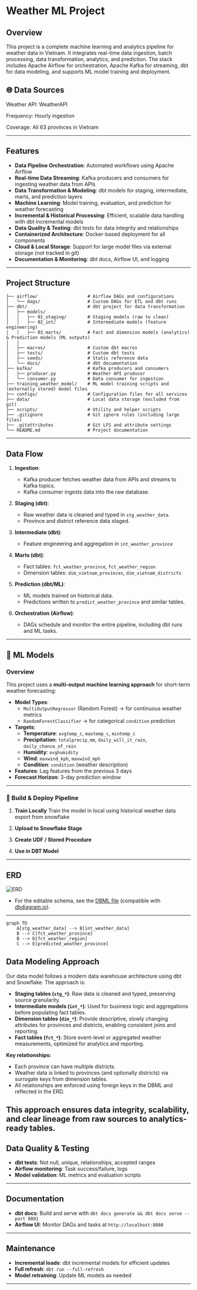 # Weather ML Project

## Overview
This project is a complete machine learning and analytics pipeline for weather data in Vietnam. It integrates real-time data ingestion, batch processing, data transformation, analytics, and prediction. The stack includes Apache Airflow for orchestration, Apache Kafka for streaming, dbt for data modeling, and supports ML model training and deployment.

## 🌐 Data Sources

Weather API: WeatherAPI

Frequency: Hourly ingestion

Coverage: All 63 provinces in Vietnam

---

## Features

- **Data Pipeline Orchestration**: Automated workflows using Apache Airflow
- **Real-time Data Streaming**: Kafka producers and consumers for ingesting weather data from APIs
- **Data Transformation & Modeling**: dbt models for staging, intermediate, marts, and prediction layers
- **Machine Learning**: Model training, evaluation, and prediction for weather forecasting
- **Incremental & Historical Processing**: Efficient, scalable data handling with dbt incremental models
- **Data Quality & Testing**: dbt tests for data integrity and relationships
- **Containerized Architecture**: Docker-based deployment for all components
- **Cloud & Local Storage**: Support for large model files via external storage (not tracked in git)
- **Documentation & Monitoring**: dbt docs, Airflow UI, and logging

---

## Project Structure

```
├── airflow/                   # Airflow DAGs and configurations
│   └── dags/                  # Custom DAGs for ETL and dbt runs
├── dbt/                       # dbt project for data transformation
│   ├── models/
│   │   ├── 01_staging/        # Staging models (raw to clean)
│   │   ├── 02_int/            # Intermediate models (feature engineering)
│   │   ├── 03_marts/          # Fact and dimension models (analytics) & Prediction models (ML outputs)
│   │
│   ├── macros/                # Custom dbt macros
│   ├── tests/                 # Custom dbt tests
│   ├── seeds/                 # Static reference data
│   └── docs/                  # dbt documentation
├── kafka/                     # Kafka producers and consumers
│   ├── producer.py            # Weather API producer
│   └── consumer.py            # Data consumer for ingestion
├── training_weather_model/    # ML model training scripts and (externally stored) model files
├── configs/                   # Configuration files for all services
├── data/                      # Local data storage (excluded from git)
├── scripts/                   # Utility and helper scripts
├── .gitignore                 # Git ignore rules (including large files)
├── .gitattributes             # Git LFS and attribute settings
└── README.md                  # Project documentation
```

---

## Data Flow

1. **Ingestion**:
   - Kafka producer fetches weather data from APIs and streams to Kafka topics.
   - Kafka consumer ingests data into the raw database.

2. **Staging (dbt)**:
   - Raw weather data is cleaned and typed in `stg_weather_data`.
   - Province and district reference data staged.

3. **Intermediate (dbt)**:
   - Feature engineering and aggregation in `int_weather_province`

4. **Marts (dbt)**:
   - Fact tables: `fct_weather_province`, `fct_weather_region`
   - Dimension tables: `dim_vietnam_provinces`, `dim_vietnam_districts`

5. **Prediction (dbt/ML)**:
   - ML models trained on historical data.
   - Predictions written to `predict_weather_province` and similar tables.

6. **Orchestration (Airflow)**:
   - DAGs schedule and monitor the entire pipeline, including dbt runs and ML tasks.

---


## 🤖 ML Models

### Overview

This project uses a **multi-output machine learning approach** for short-term weather forecasting:

- **Model Types**:
  - `MultiOutputRegressor` (Random Forest) → for continuous weather metrics
  - `RandomForestClassifier` → for categorical `condition` prediction
- **Targets**:
  - **Temperature**: `avgtemp_c`, `maxtemp_c`, `mintemp_c`
  - **Precipitation**: `totalprecip_mm`, `daily_will_it_rain`, `daily_chance_of_rain`
  - **Humidity**: `avghumidity`
  - **Wind**: `maxwind_kph`, `maxwind_mph`
  - **Condition**: `condition` (weather description)
- **Features**: Lag features from the previous 3 days
- **Forecast Horizon**: 3-day prediction window

---

### 🔁 Build & Deploy Pipeline

1. **Train Locally**
   Train the model in local using historical weather data export from snowflake

2. **Upload to Snowflake Stage**

3. **Create UDF / Stored Procedure**

4. **Use in DBT Model**

---

## ERD

![ERD](docs/diagram.png)

- For the editable schema, see the [DBML file](docs/erd.dbml) (compatible with [dbdiagram.io](https://dbdiagram.io)).

---


```mermaid
graph TD
    A[stg_weather_data] --> B[int_weather_data]
    B --> C[fct_weather_province]
    B --> D[fct_weather_region]
    C --> E[predicted_weather_province]
```
## Data Modeling Approach

Our data model follows a modern data warehouse architecture using dbt and Snowflake. The approach is:

- **Staging tables (`stg_*`)**: Raw data is cleaned and typed, preserving source granularity.
- **Intermediate models (`int_*`)**: Used for business logic and aggregations before populating fact tables.
- **Dimension tables (`dim_*`)**: Provide descriptive, slowly changing attributes for provinces and districts, enabling consistent joins and reporting.
- **Fact tables (`fct_*`)**: Store event-level or aggregated weather measurements, optimized for analytics and reporting.

**Key relationships:**
- Each province can have multiple districts.
- Weather data is linked to provinces (and optionally districts) via surrogate keys from dimension tables.
- All relationships are enforced using foreign keys in the DBML and reflected in the ERD.

This approach ensures data integrity, scalability, and clear lineage from raw sources to analytics-ready tables.
---

## Data Quality & Testing

- **dbt tests**: Not null, unique, relationships, accepted ranges
- **Airflow monitoring**: Task success/failure, logs
- **Model validation**: ML metrics and evaluation scripts

---

## Documentation

- **dbt docs**:
  Build and serve with
  `dbt docs generate && dbt docs serve --port 8081`
- **Airflow UI**:
  Monitor DAGs and tasks at `http://localhost:8080`

---

## Maintenance

- **Incremental loads**: dbt incremental models for efficient updates
- **Full refresh**:
  `dbt run --full-refresh`
- **Model retraining**: Update ML models as needed

---
